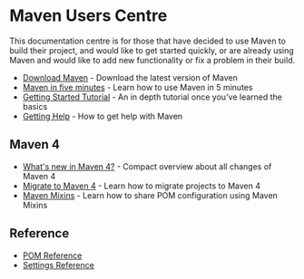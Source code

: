 <!--
Licensed to the Apache Software Foundation (ASF) under one
or more contributor license agreements.  See the NOTICE file
distributed with this work for additional information
regarding copyright ownership.  The ASF licenses this file
to you under the Apache License, Version 2.0 (the
"License"); you may not use this file except in compliance
with the License.  You may obtain a copy of the License at

http://www.apache.org/licenses/LICENSE-2.0

Unless required by applicable law or agreed to in writing,
software distributed under the License is distributed on an
"AS IS" BASIS, WITHOUT WARRANTIES OR CONDITIONS OF ANY
KIND, either express or implied.  See the License for the
specific language governing permissions and limitations
under the License.
-->

# Maven Users Centre

This documentation centre is for those that have decided to use Maven to build their project, and would like to get started quickly, or are already using Maven and would like to add new functionality or fix a problem in their build.

* [Download Maven](../download.html) - Download the latest version of Maven
* [Maven in five minutes](../guides/getting-started/maven-in-five-minutes.html) - Learn how to use Maven in 5 minutes
* [Getting Started Tutorial](../guides/getting-started/index.html) - An in depth tutorial once you've learned the basics
* [Getting Help](./getting-help.html) - How to get help with Maven

## Maven 4

* [What's new in Maven 4?](/whatsnewinmaven4.html) - Compact overview about all changes of Maven 4
* [Migrate to Maven 4](../guides/mini/guide-migration-to-mvn4.html) - Learn how to migrate projects to Maven 4
* [Maven Mixins](../guides/mini/guide-mixins.html) - Learn how to share POM configuration using Maven Mixins

## Reference

* [POM Reference](../pom.html)
* [Settings Reference](../settings.html)

